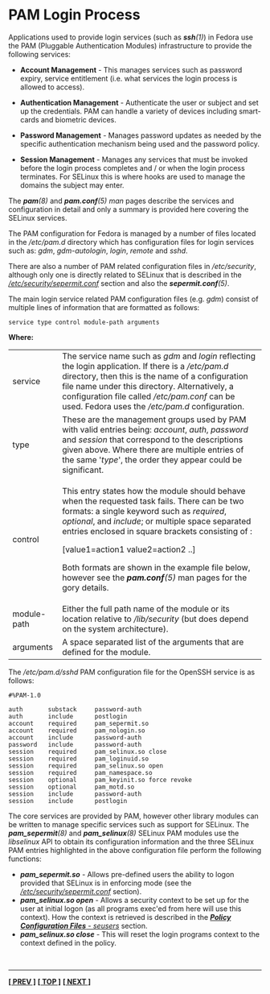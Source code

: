 # PAM Login Process

Applications used to provide login services (such as ***ssh**(1)*) in
Fedora use the PAM (Pluggable Authentication Modules) infrastructure to
provide the following services:

-   **Account Management** - This manages services such as password expiry,
service entitlement (i.e. what services the login process is allowed to
access).

-   **Authentication Management** - Authenticate the user or subject and set
up the credentials. PAM can handle a variety of devices including
smart-cards and biometric devices.

-   **Password Management** - Manages password updates as needed by the
specific authentication mechanism being used and the password policy.

-   **Session Management** - Manages any services that must be invoked
before the login process completes and / or when the login process
terminates. For SELinux this is where hooks are used to manage the
domains the subject may enter.

The ***pam**(8)* and ***pam.conf**(5)* *man* pages describe the services and
configuration in detail and only a summary is provided here covering the
SELinux services.

The PAM configuration for Fedora is managed by a number of files located
in the */etc/pam.d* directory which has configuration files for login
services such as: *gdm*, *gdm-autologin*, *login*, *remote* and *sshd*.

There are also a number of PAM related configuration files in
*/etc/security*, although only one is directly related to SELinux that
is described in the
[*/etc/security/sepermit.conf*](global_config_files.md#etcsecuritysepermit.conf)
section and also the ***sepermit.conf**(5)*.

The main login service related PAM configuration files (e.g. *gdm*)
consist of multiple lines of information that are formatted as follows:

`service type control module-path arguments`

**Where:**

<table>
<tbody>
<tr>
<td>service</td>
<td>The service name such as <em>gdm</em> and <em>login</em> reflecting the login application. If there is a <em>/etc/pam.d</em> directory, then this is the name of a configuration file name under this directory. Alternatively, a configuration file called <em>/etc/pam.conf</em> can be used. Fedora uses the <em>/etc/pam.d</em> configuration.</td>
</tr>
<tr>
<td>type</td>
<td>These are the management groups used by PAM with valid entries being: <em>account</em>, <em>auth</em>, <em>password</em> and <em>session</em> that correspond to the descriptions given above. Where there are multiple entries of the same '<em>type</em>', the order they appear could be significant.</td>
</tr>
<tr>
<td>control</td>
<td><p>This entry states how the module should behave when the requested task fails. There can be two formats: a single keyword such as <em>required</em>, <em>optional</em>, and <em>include</em>; or multiple space separated entries enclosed in square brackets consisting of :</p>
<p>  [value1=action1 value2=action2 ..]</p>
<p>Both formats are shown in the example file below, however see the <em><strong>pam.conf</strong>(5)</em> man pages for the gory details. </p></td>
</tr>
<tr>
<td>module-path</td>
<td>Either the full path name of the module or its location relative to <em>/lib/security</em> (but does depend on the system architecture).</td>
</tr>
<tr>
<td>arguments</td>
<td>A space separated list of the arguments that are defined for the module.</td>
</tr>
</tbody>
</table>

The */etc/pam.d/sshd* PAM configuration file for the OpenSSH
service is as follows:

```
#%PAM-1.0

auth       substack     password-auth
auth       include      postlogin
account    required     pam_sepermit.so
account    required     pam_nologin.so
account    include      password-auth
password   include      password-auth
session    required     pam_selinux.so close
session    required     pam_loginuid.so
session    required     pam_selinux.so open
session    required     pam_namespace.so
session    optional     pam_keyinit.so force revoke
session    optional     pam_motd.so
session    include      password-auth
session    include      postlogin
```

The core services are provided by PAM, however other library modules can
be written to manage specific services such as support for SELinux. The
***pam_sepermit**(8)* and ***pam_selinux**(8)* SELinux PAM modules use
the *libselinux* API to obtain its configuration information and the
three SELinux PAM entries highlighted in the above configuration file
perform the following functions:

-   ***pam_sepermit.so*** - Allows pre-defined users the ability to
    logon provided that SELinux is in enforcing mode (see the
    [*/etc/security/sepermit.conf*](global_config_files.md#etcsecuritysepermit.conf)
    section).
-   ***pam_selinux.so open*** - Allows a security context to be set up for
    the user at initial logon (as all programs exec'ed from here will use
    this context). How the context is retrieved is described in the
    [***Policy Configuration Files** - seusers*](policy_config_files.md#seusers)
    section.
-   ***pam_selinux.so close*** - This will reset the login programs context
    to the context defined in the policy.


<br>

<!-- %CUTHERE% -->

---
**[[ PREV ]](polyinstantiation.md)** **[[ TOP ]](#)** **[[ NEXT ]](lsm_selinux.md)**
